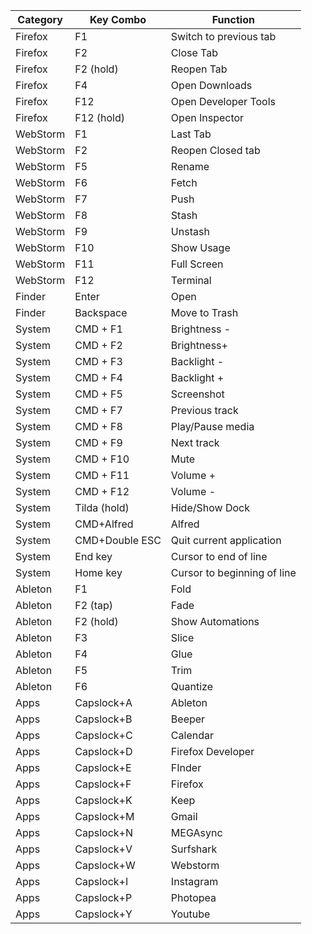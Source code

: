 | Category | Key Combo | Function |
|----------|----------|----------|
| Firefox  | F1       | Switch to previous tab |
| Firefox  | F2       | Close Tab |
| Firefox  | F2 (hold)| Reopen Tab |
| Firefox  | F4       | Open Downloads |
| Firefox  | F12      | Open Developer Tools |
| Firefox  | F12 (hold)| Open Inspector |
| WebStorm | F1       | Last Tab |
| WebStorm | F2       | Reopen Closed tab |
| WebStorm | F5       | Rename |
| WebStorm | F6       | Fetch |
| WebStorm | F7       | Push |
| WebStorm | F8       | Stash |
| WebStorm | F9       | Unstash |
| WebStorm | F10      | Show Usage |
| WebStorm | F11      | Full Screen |
| WebStorm | F12      | Terminal |
| Finder  | Enter    | Open |
| Finder  | Backspace| Move to Trash |
| System   | CMD + F1 | Brightness - |
| System   | CMD + F2 | Brightness+ |
| System   | CMD + F3 | Backlight - |
| System   | CMD + F4 | Backlight + |
| System   | CMD + F5 | Screenshot |
| System   | CMD + F7 | Previous track |
| System   | CMD + F8 | Play/Pause media |
| System   | CMD + F9 | Next track |
| System   | CMD + F10 | Mute |
| System   | CMD + F11 | Volume + |
| System   | CMD + F12 | Volume - |
| System   | Tilda (hold)| Hide/Show Dock |
| System   | CMD+Alfred | Alfred |
| System   | CMD+Double ESC | Quit current application |
| System   | End key     | Cursor to end of line |
| System   | Home key    | Cursor to beginning of line |
| Ableton | F1       | Fold |
| Ableton | F2 (tap) | Fade |
| Ableton | F2 (hold) | Show Automations |
| Ableton | F3       | Slice |
| Ableton | F4       | Glue |
| Ableton | F5       | Trim |
| Ableton | F6       | Quantize |
| Apps    | Capslock+A | Ableton |
| Apps    | Capslock+B | Beeper |
| Apps    | Capslock+C | Calendar |
| Apps    | Capslock+D | Firefox Developer |
| Apps    | Capslock+E | FInder |
| Apps    | Capslock+F | Firefox |
| Apps    | Capslock+K | Keep |
| Apps    | Capslock+M | Gmail |
| Apps    | Capslock+N | MEGAsync |
| Apps    | Capslock+V | Surfshark |
| Apps    | Capslock+W | Webstorm |
| Apps    | Capslock+I | Instagram |
| Apps    | Capslock+P | Photopea |
| Apps    | Capslock+Y | Youtube |
